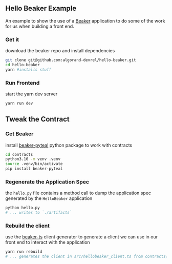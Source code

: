 Hello Beaker Example
--------------------

An example to show the use of a [Beaker](https://beaker.algo.xyz) application to do some of the work for us when building a front end.


### Get it

download the beaker repo and install dependencies 

```sh
git clone git@github.com:algorand-devrel/hello-beaker.git
cd hello-beaker
yarn #installs stuff
```

### Run Frontend

start the yarn dev server

```sh
yarn run dev
```

## Tweak the Contract

### Get Beaker

install [beaker-pyteal](https://github.com/algorand-devrel/beaker) python package to work with contracts

```sh
cd contracts
python3.10 -m venv .venv
source .venv/bin/activate
pip install beaker-pyteal
```

### Regenerate the Application Spec

the `hello.py` file contains a method call to dump the application spec generated by the `HelloBeaker` application

```sh
python hello.py
# ... writes to `./artifacts`
```

### Rebuild the client

use the [beaker-ts](https://github.com/algorand-devrel/beaker-ts) client generator to generate a client we can use in our front end to interact with the application

```sh
yarn run rebuild 
# ... generates the client in src/hellobeaker_client.ts from contracts/artifacts/HelloBeaker.json
```
